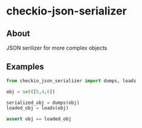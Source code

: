 checkio-json-serializer
===================

## About

JSON serilizer for more complex objects

## Examples

```python
from checkio_json_serializer import dumps, loads

obj = set([5,4,6])

serialized_obj = dumps(obj)
loaded_obj = loads(obj)

assert obj == loaded_obj
``` 
